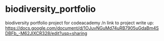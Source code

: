 # biodiversity_portfolio
biodiversity portfolio project for codeacademy /n
link to project write up:
https://docs.google.com/document/d/1OJuvNGuMd74uRB7905uGdaBm4SDBFb_-M62JlXCR328/edit?usp=sharing
